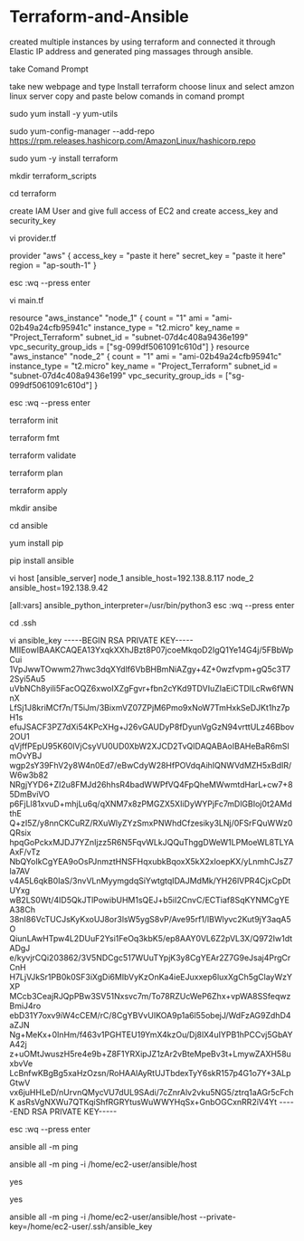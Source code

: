 # Terraform-and-Ansible

created multiple instances by using terraform and connected it through Elastic IP address and generated ping massages through ansible.

take Comand Prompt 

take new webpage and type Install terraform choose linux and select amzon linux server copy and paste below comands in comand prompt

sudo yum install -y yum-utils

sudo yum-config-manager --add-repo https://rpm.releases.hashicorp.com/AmazonLinux/hashicorp.repo

sudo yum -y install terraform

mkdir terraform_scripts

cd terraform

create IAM User and give full access of EC2 and create access_key and security_key 

vi provider.tf

provider "aws" {
  access_key = "paste it here"
  secret_key = "paste it here"
  region     = "ap-south-1"
}

esc :wq --press enter


vi main.tf

resource "aws_instance" "node_1" {
  count                  = "1"
  ami                    = "ami-02b49a24cfb95941c"
  instance_type          = "t2.micro"
  key_name               = "Project_Terraform"
  subnet_id              = "subnet-07d4c408a9436e199"
  vpc_security_group_ids = ["sg-099df5061091c610d"]
}
resource "aws_instance" "node_2" {
  count                  = "1"
  ami                    = "ami-02b49a24cfb95941c"
  instance_type          = "t2.micro"
  key_name               = "Project_Terraform"
  subnet_id              = "subnet-07d4c408a9436e199"
  vpc_security_group_ids = ["sg-099df5061091c610d"]
}

esc :wq --press enter


terraform init

terraform fmt

terraform validate

terraform plan

terraform apply


mkdir ansibe

cd ansible

yum install pip

pip install ansible

vi host
[ansible_server]
node_1 ansible_host=192.138.8.117
node_2 ansible_host=192.138.9.42

[all:vars]
ansible_python_interpreter=/usr/bin/python3
esc :wq --press enter

cd .ssh


vi ansible_key
-----BEGIN RSA PRIVATE KEY-----
MIIEowIBAAKCAQEA13YxqkXXhJBzt8P07jcoeMkqoD2IgQ1Ye14G4j/5FBbWpCui
1VpJwwTOwwm27hwc3dqXYdlf6VbBHBmNiAZgy+4Z+0wzfvpm+gQ5c3T72Syi5Au5
uVbNCh8yili5FacOQZ6xwoIXZgFgvr+fbn2cYKd9TDVIuZIaEiCTDlLcRw6fWNnX
LfSj1J8kriMCf7n/T5iJm/3BixmVZ07ZPjM6Pmo9xNoW7TmHxkSeDJKt1hz7pH1s
efuJSACF3PZ7dXi54KPcXHg+J26vGAUDyP8fDyunVgGzN94vrttULz46Bbov2OU1
qVjffPEpU95K60lVjCsyVU0UD0XbW2XJCD2TvQIDAQABAoIBAHeBaR6mSlmOvYBJ
wgp2sY39FhV2y8W4n0Ed7/eBwCdyW28HfPOVdqAihIQNWVdMZH5xBdIR/W6w3b82
NRgjYYD6+ZI2u8FMJd26hhsR4badWWPfVQ4FpQheMWwmtdHarL+cw7+85DmBviVO
p6FjLl81xvuD+mhjLu6q/qXNM7x8zPMGZX5XIiDyWYPjFc7mDlGBIoj0t2AMdthE
Q+zI5Z/y8nnCKCuRZ/RXuWlyZYzSmxPNWhdCfzesiky3LNj/0FSrFQuWWz0QRsix
hpqGoPckxMJDJ7YZnIjzz5R6N5FqvWLkJQQuThggDWeW1LPMoeWL8TLYAAxF/vTz
NbQYoIkCgYEA9oOsPJnmztHNSFHqxubkBqoxX5kX2xloepKX/yLnmhCJsZ7la7AV
v4A5L6qkB0IaS/3nvVLnMyymgdqSiYwtgtqIDAJMdMk/YH26lVPR4CjxCpDtUYxg
wB2LS0Wt/4ID5QkJTlPowibUHM1sQEJ+b5iI2CnvC/ECTiaf8SqKYNMCgYEA38Ch
38nI86VcTUCJsKyKxoUJ8or3lsW5ygS8vP/Ave95rf1/lBWlyvc2Kut9jY3aqA5O
QiunLAwHTpw4L2DUuF2Ysi1FeOq3kbK5/ep8AAY0VL6Z2pVL3X/Q972Iw1dtADgJ
e/kyvjrCQi203862/3V5NDCgc517WUuTYpjK3y8CgYEAr2Z7G9eJsaj4PrgCrCnH
H7LjVJkSr1PB0k0SF3iXgDi6MIbVyKzOnKa4ieEJuxxep6luxXgCh5gClayWzYXP
MCcb3CeajRJQpPBw3SV51Nxsvc7m/To78RZUcWeP6Zhx+vpWA8SSfeqwzBmiJ4ro
ebD31Y7oxv9iW4cCEM/rC/8CgYBVvUIKOA9p1a6l55obejJ/WdFzAG9ZdhD4aZJN
Ng+MeKx+0InHm/f463v1PGHTEU19YmX4kzOu/Dj8lX4uIYPB1hPCCvj5GbAYA42j
z+uOMtJwuszH5re4e9b+Z8F1YRXipJZ1zAr2vBteMpeBv3t+LmywZAXH58uxbvVe
LcBnfwKBgBg5xaHzOzsn/RoHAAlAyRtUJTbdexTyY6skR157p4G1o7Y+3ALpGtwV
vx6juHHLeD/nUrvnQMycVU7dUL9SAdi/7cZnrAlv2vku5NG5/ztrq1aAGr5cFchK
asRsVgNXWu7QTKqiShfRGRYtusWuWWYHqSx+GnbOGCxnRR2iV4Yt
-----END RSA PRIVATE KEY-----

esc :wq --press enter


ansible all -m ping


ansible all -m ping -i /home/ec2-user/ansible/host

yes

yes


ansible all -m ping -i /home/ec2-user/ansible/host --private-key=/home/ec2-user/.ssh/ansible_key
